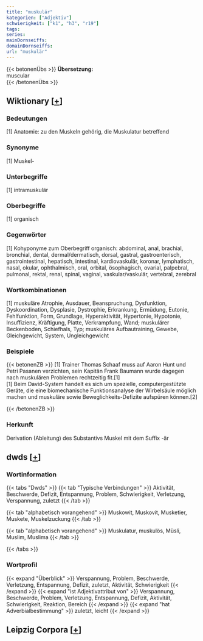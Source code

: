 ```yaml
---
title: "muskulär"
kategorien: ["Adjektiv"]
schwierigkeit: ["k1", "h3", "r19"]
tags:
series:
mainDornseiffs:
domainDornseiffs:
url: "muskulär"
---
```


{{< betonenÜbs >}}
**Übersetzung:**  
muscular  
{{< /betonenÜbs >}}

## Wiktionary [[+](https://de.wiktionary.org/wiki/muskulär)]

### Bedeutungen
[1] Anatomie: zu den Muskeln gehörig, die Muskulatur betreffend  

### Synonyme
[1] Muskel-  

### Unterbegriffe
[1] intramuskulär  

### Oberbegriffe
[1] organisch  

### Gegenwörter
[1] Kohyponyme zum Oberbegriff organisch: abdominal, anal, brachial, bronchial, dental, dermal/dermatisch, dorsal, gastral, gastroenterisch, gastrointestinal, hepatisch, intestinal, kardiovaskulär, koronar, lymphatisch, nasal, okular, ophthalmisch, oral, orbital, ösophagisch, ovarial, palpebral, pulmonal, rektal, renal, spinal, vaginal, vaskular/vaskulär, vertebral, zerebral  

### Wortkombinationen
[1] muskuläre Atrophie, Ausdauer, Beanspruchung, Dysfunktion, Dyskoordination, Dysplasie, Dystrophie, Erkrankung, Ermüdung, Eutonie, Fehlfunktion, Form, Grundlage, Hyperaktivität, Hypertonie, Hypotonie, Insuffizienz, Kräftigung, Platte, Verkrampfung, Wand; muskulärer Beckenboden, Schiefhals, Typ; muskuläres Aufbautraining, Gewebe, Gleichgewicht, System, Ungleichgewicht  

### Beispiele
{{< betonenZB >}}
[1] Trainer Thomas Schaaf muss auf Aaron Hunt und Petri Pasanen verzichten, sein Kapitän Frank Baumann wurde dagegen nach muskulären Problemen rechtzeitig fit.[1]  
[1] Beim David-System handelt es sich um spezielle, computergestützte Geräte, die eine biomechanische Funktionsanalyse der Wirbelsäule möglich machen und muskuläre sowie Beweglichkeits-Defizite aufspüren können.[2]  

{{< /betonenZB >}}
### Herkunft
Derivation (Ableitung) des Substantivs Muskel mit dem Suffix -är  



## dwds [[+](https://www.dwds.de/wb/muskulär)]

### Wortinformation
{{< tabs "Dwds" >}}
{{< tab "Typische Verbindungen" >}}
Aktivität, Beschwerde, Defizit, Entspannung, Problem, Schwierigkeit, Verletzung, Verspannung, zuletzt
{{< /tab >}}

{{< tab "alphabetisch vorangehend" >}}
Muskowit, Muskovit, Musketier, Muskete, Muskelzuckung
{{< /tab >}}

{{< tab "alphabetisch vorangehend" >}}
Muskulatur, muskulös, Müsli, Muslim, Muslima
{{< /tab >}}

{{< /tabs >}}

### Wortprofil
{{< expand "Überblick" >}} Verspannung, Problem, Beschwerde, Verletzung, Entspannung, Defizit, zuletzt, Aktivität, Schwierigkeit {{< /expand >}}
{{< expand "ist Adjektivattribut von" >}} Verspannung, Beschwerde, Problem, Verletzung, Entspannung, Defizit, Aktivität, Schwierigkeit, Reaktion, Bereich {{< /expand >}}
{{< expand "hat Adverbialbestimmung" >}} zuletzt, leicht {{< /expand >}}

## Leipzig Corpora [[+](https://corpora.uni-leipzig.de/en/res?word=muskulär&corpusId=deu_newscrawl-public_2018)]

